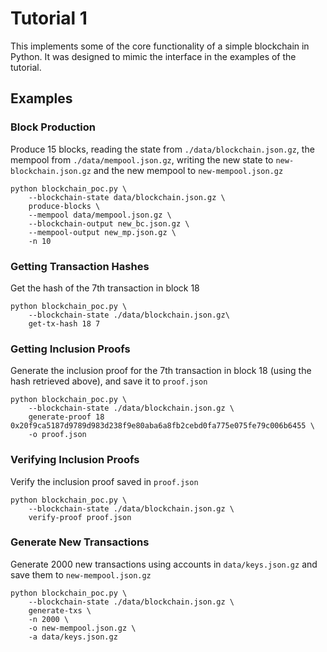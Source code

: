 # Tutorial 1
This implements some of the core functionality of a simple blockchain in Python.
It was designed to mimic the interface in the examples of the tutorial.
## Examples
### Block Production
Produce 15 blocks, reading the state from `./data/blockchain.json.gz`, the mempool from `./data/mempool.json.gz`, writing the new state to `new-blockchain.json.gz` and the new mempool to `new-mempool.json.gz`
```shell
python blockchain_poc.py \
    --blockchain-state data/blockchain.json.gz \
    produce-blocks \
    --mempool data/mempool.json.gz \
    --blockchain-output new_bc.json.gz \
    --mempool-output new_mp.json.gz \
    -n 10
```
### Getting Transaction Hashes
Get the hash of the 7th transaction in block 18
```shell
python blockchain_poc.py \
    --blockchain-state ./data/blockchain.json.gz\
    get-tx-hash 18 7
```
### Getting Inclusion Proofs
Generate the inclusion proof for the 7th transaction in block 18 (using the hash retrieved above), and save it to `proof.json`
```shell
python blockchain_poc.py \
    --blockchain-state ./data/blockchain.json.gz \
    generate-proof 18 0x20f9ca5187d9789d983d238f9e80aba6a8fb2cebd0fa775e075fe79c006b6455 \
    -o proof.json
```
### Verifying Inclusion Proofs
Verify the inclusion proof saved in `proof.json`
```shell
python blockchain_poc.py \
    --blockchain-state ./data/blockchain.json.gz \
    verify-proof proof.json
```
### Generate New Transactions
Generate 2000 new transactions using accounts in `data/keys.json.gz` and save them to `new-mempool.json.gz`
```shell
python blockchain_poc.py \
    --blockchain-state ./data/blockchain.json.gz \
    generate-txs \
    -n 2000 \
    -o new-mempool.json.gz \
    -a data/keys.json.gz
```
